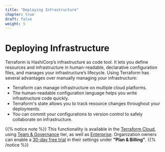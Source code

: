 ```yaml
---
title: "Deploying Infrastructure"
chapter: true
draft: false
weight: 5
---
```


# Deploying Infrastructure

Terraform is HashiCorp’s infrastructure as code tool. It lets you define resources and infrastructure in human-readable, declarative configuration files, and manages your infrastructure’s lifecycle. Using Terraform has several advantages over manually managing your infrastructure:

* Terraform can manage infrastructure on multiple cloud platforms.
* The human-readable configuration language helps you write infrastructure code quickly.
* Terraform's state allows you to track resource changes throughout your deployments.
* You can commit your configurations to version control to safely collaborate on infrastructure.

{{% notice note %}}
This functionality is available in the [Terraform Cloud](https://www.hashicorp.com/products/terraform/editions/enterprise), using [Team & Governance](https://www.hashicorp.com/products/terraform/pricing/) tier, as well as [Enterprise](https://www.hashicorp.com/products/terraform/editions/enterprise). Organization owners can enable a [30-day free trial](https://www.hashicorp.com/blog/announcing-free-trials-for-hashicorp-terraform-cloud-paid-offerings/) in their settings under **"Plan & Billing"**.
{{% /notice %}}